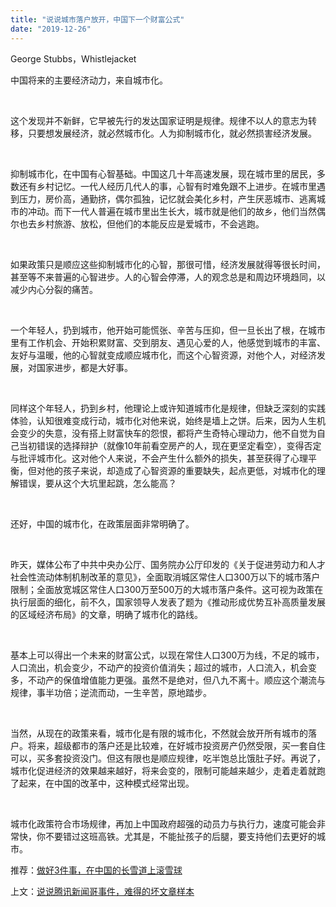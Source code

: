 ```yaml
---
title: "说说城市落户放开，中国下一个财富公式"
date: "2019-12-26"
---
```


George Stubbs，Whistlejacket

中国将来的主要经济动力，来自城市化。

 

这个发现并不新鲜，它早被先行的发达国家证明是规律。规律不以人的意志为转移，只要想发展经济，就必然城市化。人为抑制城市化，就必然损害经济发展。

 

抑制城市化，在中国有心智基础。中国这几十年高速发展，现在城市里的居民，多数还有乡村记忆。一代人经历几代人的事，心智有时难免跟不上进步。在城市里遇到压力，房价高，通勤挤，偶尔孤独，记忆就会美化乡村，产生厌恶城市、逃离城市的冲动。而下一代人普遍在城市里出生长大，城市就是他们的故乡，他们当然偶尔也去乡村旅游、放松，但他们的本能反应是爱城市，不会逃跑。

 

如果政策只是顺应这些抑制城市化的心智，那很可惜，经济发展就得等很长时间，甚至等不来普遍的心智进步。人的心智会停滞，人的观念总是和周边环境趋同，以减少内心分裂的痛苦。

 

一个年轻人，扔到城市，他开始可能慌张、辛苦与压抑，但一旦长出了根，在城市里有工作机会、开始积累财富、交到朋友、遇见心爱的人，他感觉到城市的丰富、友好与温暖，他的心智就变成顺应城市化，而这个心智资源，对他个人，对经济发展，对国家进步，都是大好事。

 

同样这个年轻人，扔到乡村，他理论上或许知道城市化是规律，但缺乏深刻的实践体验，认知很难变成行动，城市化对他来说，始终是墙上之饼。后来，因为人生机会变少的失意，没有搭上财富快车的怨恨，都将产生奇特心理动力，他不自觉为自己当初错误的选择辩护（就像10年前看空房产的人，现在更坚定看空），变得否定与批评城市化。这对他个人来说，不会产生什么额外的损失，甚至获得了心理平衡，但对他的孩子来说，却造成了心智资源的重要缺失，起点更低，对城市化的理解错误，要从这个大坑里起跳，怎么能高？

 

还好，中国的城市化，在政策层面非常明确了。

 

昨天，媒体公布了中共中央办公厅、国务院办公厅印发的《关于促进劳动力和人才社会性流动体制机制改革的意见》，全面取消城区常住人口300万以下的城市落户限制；全面放宽城区常住人口300万至500万的大城市落户条件。这可视为政策在执行层面的细化，前不久，国家领导人发表了题为《推动形成优势互补高质量发展的区域经济布局》的文章，明确了城市化的路线。

 

基本上可以得出一个未来的财富公式，以现在常住人口300万为线，不足的城市，人口流出，机会变少，不动产的投资价值消失；超过的城市，人口流入，机会变多，不动产的保值增值能力更强。虽然不是绝对，但八九不离十。顺应这个潮流与规律，事半功倍；逆流而动，一生辛苦，原地踏步。

 

当然，从现在的政策来看，城市化是有限的城市化，不然就会放开所有城市的落户。将来，超级都市的落户还是比较难，在好城市投资房产仍然受限，买一套自住可以，买多套投资没门。但这有限也是顺应规律，吃半饱总比饿肚子好。再说了，城市化促进经济的效果越来越好，将来会变的，限制可能越来越少，走着走着就跑了起来，在中国的改革中，这种模式经常出现。

 

城市化政策符合市场规律，再加上中国政府超强的动员力与执行力，速度可能会非常快，你不要错过这班高铁。尤其是，不能扯孩子的后腿，要支持他们去更好的城市。

推荐：[做好3件事，在中国的长雪道上滚雪球](http://mp.weixin.qq.com/s?__biz=MjM5NDU0Mjk2MQ==&mid=2651636681&idx=1&sn=02246b92a949e20d452264b7d6ad5cb9&chksm=bd7e47d78a09cec1f53f034432f9d08e1ac5021c8b247b7b42e2a550adfd68c535c0b8f82fa2&scene=21#wechat_redirect)

上文：[说说腾讯新闻哥事件，难得的坏文章样本](http://mp.weixin.qq.com/s?__biz=MjM5NDU0Mjk2MQ==&mid=2651636790&idx=1&sn=6cf90552002b045e91b813e4d79d9cb9&chksm=bd7e40288a09c93ea808f91e71d520466f927e3b4825830cc59167cddb733bddc0aaddaac7c0&scene=21#wechat_redirect)
